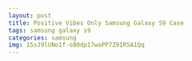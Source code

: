 ```yaml
---
layout: post
title: Positive Vibes Only Samsung Galaxy S9 Case
tags: samsung galaxy s9
categories: samsung
img: 15sJ9lUNo1f-o80dp17woPP7Z9IRSA1Qq
---
```

